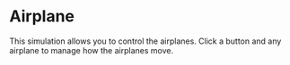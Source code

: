 # Airplane
This simulation allows you to control the airplanes. Click a button and any airplane to manage how the airplanes move. 
